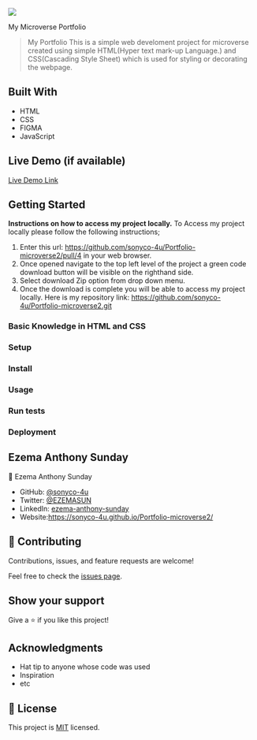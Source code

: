 ![](https://img.shields.io/badge/Microverse-blueviolet)

My Microverse Portfolio

> My Portfolio
This is a simple web develoment project for microverse created using simple HTML(Hyper text mark-up Language.) and CSS(Cascading Style Sheet) which is used for styling or decorating the webpage.

## Built With

- HTML
- CSS
- FIGMA
- JavaScript

## Live Demo (if available)

[Live Demo Link](https://livedemo.com)

## Getting Started

**Instructions on how to access my project locally.**
 To Access my project locally please follow the following instructions;
1. Enter this url:  https://github.com/sonyco-4u/Portfolio-microverse2/pull/4 in your web browser.
2. Once opened navigate to the top left level of the project a green code download button will be visible on the righthand side.
3. Select download Zip option from drop down menu.
4. Once the download is complete you will be able to access my project locally.
Here is my repository link: https://github.com/sonyco-4u/Portfolio-microverse2.git


### Basic Knowledge in HTML and CSS

### Setup

### Install

### Usage

### Run tests

### Deployment

## Ezema Anthony Sunday

👤 Ezema Anthony Sunday

- GitHub: [@sonyco-4u](https://github.com/sonyco-4u)
- Twitter: [@EZEMASUN](https://twitter.com/EZEMASUN)
- LinkedIn: [ezema-anthony-sunday](https://www.linkedin.com/in/ezema-anthony-sunday-9180a3157)
- Website:https://sonyco-4u.github.io/Portfolio-microverse2/

## 🤝 Contributing

Contributions, issues, and feature requests are welcome!

Feel free to check the [issues page](../../issues/).

## Show your support

Give a ⭐️ if you like this project!

## Acknowledgments

- Hat tip to anyone whose code was used
- Inspiration
- etc

## 📝 License

This project is [MIT](./LICENSE) licensed.
